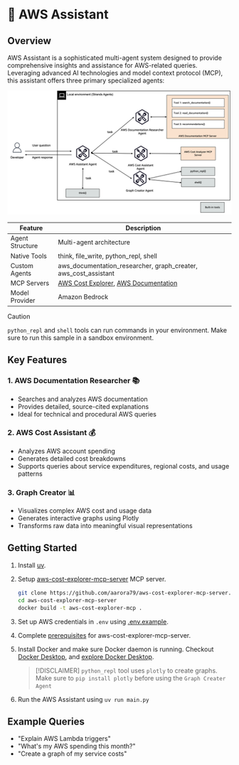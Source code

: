 # 🚀 AWS Assistant

## Overview

AWS Assistant is a sophisticated multi-agent system designed to provide comprehensive insights and assistance for AWS-related queries. Leveraging advanced AI technologies and model context protocol (MCP), this assistant offers three primary specialized agents:

![architecture](./architecure.png)

|Feature             |Description                                        |
|--------------------|---------------------------------------------------|
|Agent Structure     |Multi-agent architecture                           |
|Native Tools        |think, file_write, python_repl, shell              |
|Custom Agents       |aws_documentation_researcher, graph_creater, aws_cost_assistant|
|MCP Servers         |[AWS Cost Explorer](https://github.com/aarora79/aws-cost-explorer-mcp-server), [AWS Documentation](https://awslabs.github.io/mcp/servers/aws-documentation-mcp-server/)               |
|Model Provider      |Amazon Bedrock                                     |

> [!CAUTION]
> `python_repl` and `shell` tools can run commands in your environment. Make sure to run this sample in a sandbox environment.

## Key Features

### 1. AWS Documentation Researcher 📚

- Searches and analyzes AWS documentation
- Provides detailed, source-cited explanations
- Ideal for technical and procedural AWS queries

### 2. AWS Cost Assistant 💰

- Analyzes AWS account spending
- Generates detailed cost breakdowns
- Supports queries about service expenditures, regional costs, and usage patterns

### 3. Graph Creator 📊

- Visualizes complex AWS cost and usage data
- Generates interactive graphs using Plotly
- Transforms raw data into meaningful visual representations

## Getting Started

1. Install [uv](https://docs.astral.sh/uv/getting-started/installation/).

2. Setup [aws-cost-explorer-mcp-server](https://github.com/aarora79/aws-cost-explorer-mcp-server) MCP server.

    ```bash
    git clone https://github.com/aarora79/aws-cost-explorer-mcp-server.git
    cd aws-cost-explorer-mcp-server
    docker build -t aws-cost-explorer-mcp .
    ```

3. Set up AWS credentials in `.env` using [.env.example](./.env.example).

4. Complete [prerequisites](https://github.com/aarora79/aws-cost-explorer-mcp-server?tab=readme-ov-file#prerequisites) for aws-cost-explorer-mcp-server.

5. Install Docker and make sure Docker daemon is running. Checkout [Docker Desktop](https://docs.docker.com/desktop/), and [explore Docker Desktop](https://docs.docker.com/desktop/use-desktop/).

    > [!DISCLAIMER]
    > `python_repl` tool uses `plotly` to create graphs. Make sure to `pip install plotly` before using the `Graph Creater Agent`

6. Run the AWS Assistant using `uv run main.py`

## Example Queries

- "Explain AWS Lambda triggers"
- "What's my AWS spending this month?"
- "Create a graph of my service costs"
